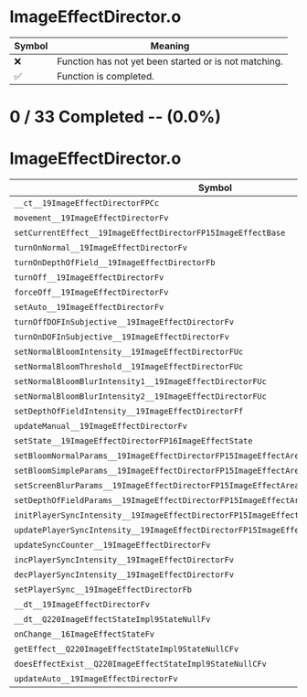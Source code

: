 # ImageEffectDirector.o
| Symbol | Meaning 
| ------------- | ------------- 
| :x: | Function has not yet been started or is not matching. 
| :white_check_mark: | Function is completed. 


# 0 / 33 Completed -- (0.0%)
# ImageEffectDirector.o
| Symbol | Decompiled? |
| ------------- | ------------- |
| `__ct__19ImageEffectDirectorFPCc` | :x: |
| `movement__19ImageEffectDirectorFv` | :x: |
| `setCurrentEffect__19ImageEffectDirectorFP15ImageEffectBase` | :x: |
| `turnOnNormal__19ImageEffectDirectorFv` | :x: |
| `turnOnDepthOfField__19ImageEffectDirectorFb` | :x: |
| `turnOff__19ImageEffectDirectorFv` | :x: |
| `forceOff__19ImageEffectDirectorFv` | :x: |
| `setAuto__19ImageEffectDirectorFv` | :x: |
| `turnOffDOFInSubjective__19ImageEffectDirectorFv` | :x: |
| `turnOnDOFInSubjective__19ImageEffectDirectorFv` | :x: |
| `setNormalBloomIntensity__19ImageEffectDirectorFUc` | :x: |
| `setNormalBloomThreshold__19ImageEffectDirectorFUc` | :x: |
| `setNormalBloomBlurIntensity1__19ImageEffectDirectorFUc` | :x: |
| `setNormalBloomBlurIntensity2__19ImageEffectDirectorFUc` | :x: |
| `setDepthOfFieldIntensity__19ImageEffectDirectorFf` | :x: |
| `updateManual__19ImageEffectDirectorFv` | :x: |
| `setState__19ImageEffectDirectorFP16ImageEffectState` | :x: |
| `setBloomNormalParams__19ImageEffectDirectorFP15ImageEffectArea` | :x: |
| `setBloomSimpleParams__19ImageEffectDirectorFP15ImageEffectArea` | :x: |
| `setScreenBlurParams__19ImageEffectDirectorFP15ImageEffectArea` | :x: |
| `setDepthOfFieldParams__19ImageEffectDirectorFP15ImageEffectArea` | :x: |
| `initPlayerSyncIntensity__19ImageEffectDirectorFP15ImageEffectAreaP16ImageEffectState` | :x: |
| `updatePlayerSyncIntensity__19ImageEffectDirectorFP15ImageEffectAreaP16ImageEffectState` | :x: |
| `updateSyncCounter__19ImageEffectDirectorFv` | :x: |
| `incPlayerSyncIntensity__19ImageEffectDirectorFv` | :x: |
| `decPlayerSyncIntensity__19ImageEffectDirectorFv` | :x: |
| `setPlayerSync__19ImageEffectDirectorFb` | :x: |
| `__dt__19ImageEffectDirectorFv` | :x: |
| `__dt__Q220ImageEffectStateImpl9StateNullFv` | :x: |
| `onChange__16ImageEffectStateFv` | :x: |
| `getEffect__Q220ImageEffectStateImpl9StateNullCFv` | :x: |
| `doesEffectExist__Q220ImageEffectStateImpl9StateNullCFv` | :x: |
| `updateAuto__19ImageEffectDirectorFv` | :x: |

